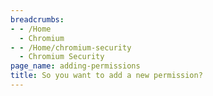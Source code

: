 ```yaml
---
breadcrumbs:
- - /Home
  - Chromium
- - /Home/chromium-security
  - Chromium Security
page_name: adding-permissions
title: So you want to add a new permission?
---
```

